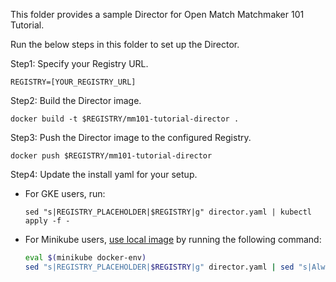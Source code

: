 This folder provides a sample Director for Open Match Matchmaker 101 Tutorial.

Run the below steps in this folder to set up the Director.

Step1: Specify your Registry URL.
```
REGISTRY=[YOUR_REGISTRY_URL]
```

Step2: Build the Director image.
```
docker build -t $REGISTRY/mm101-tutorial-director .
```

Step3: Push the Director image to the configured Registry.
```
docker push $REGISTRY/mm101-tutorial-director
```

Step4: Update the install yaml for your setup.

- For GKE users, run:
    ```
    sed "s|REGISTRY_PLACEHOLDER|$REGISTRY|g" director.yaml | kubectl apply -f -
    ```
- For Minikube users, [use local image](https://kubernetes.io/docs/setup/learning-environment/minikube/#use-local-images-by-re-using-the-docker-daemon) by running the following command:
    ```bash
    eval $(minikube docker-env)
    sed "s|REGISTRY_PLACEHOLDER|$REGISTRY|g" director.yaml | sed "s|Always|Never|g" | kubectl apply -f -
    ```